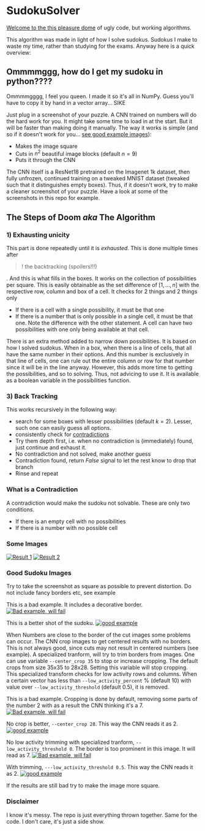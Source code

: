 # SudokuSolver
[Welcome to the this pleasure dome](https://www.youtube.com/watch?v=XcSLxE_a-H8&t=1s) of ugly code, but working algorithms.

This algorithm was made in light of how I solve sudokus. Sudokus I make to waste my time, rather than studying for the exams.
Anyway here is a quick overview:

## Ommmmggg, how do I get my sudoku in python????
Ommmmgggg, I feel you queen. I made it so it's all in NumPy. Guess you'll have to copy it by hand in a vector array...
SIKE

Just plug in a screenshot of your puzzle. A CNN trained on numbers will do the hard work for you. It might take some time to load in at the start. But it will be faster than making doing it manually. The way it works is simple (and so if it doesn't work for you... [see good example images](#good-sudoku-images)):

- Makes the image square
- Cuts in $n^2$ beautiful image blocks (default $n=9$)
- Puts it through the CNN

The CNN itself is a ResNet18 pretrained on the Imagenet 1k dataset, then fully unfrozen, continued training on a tweaked MNIST dataset (tweaked such that it distinguishes empty boxes). Thus, if it doesn't work, try to make a cleaner screenshot of your puzzle. Have a look at some of the screenshots in this repo for example.

## The Steps of Doom *aka* The Algorithm

### 1) Exhausting unicity
This part is done repeatedly until it is *exhausted*. This is done multiple times after 
>! the backtracking (spoilers!!!)

. And this is what fills in the boxes. It works on the collection of possibilities per square. This is easily obtainable as the set difference of $[1,...,n]$ with the respective row, column and box of a cell. It checks for 2 things and 2 things only
- If there is a cell with a single possibility, it must be that one
- If there is a number that is only possible in a single cell, it must be that one. Note the difference with the other statement. A cell can have two possibilities with one only being available at that cell. 



There is an extra method added to narrow down possibilities. It is based on how I solved sudokus. When in a box, when there is a line of cells, that all have the same number in their options. And this number is exclusively in that line of cells, one can rule out the entire column or row for that number since it will be in the line anyway. However, this adds more time to getting the possibilities, and so to solving. Thus, not advicing to use it. It is available as a boolean variable in the possibilities function.
### 3) Back Tracking
This works recursively in the following way:
- search for some boxes with lesser possibilities (default $k=2$). Lesser, such one can easily guess all options.
- consistently check for [contradictions](#what-is-a-contradiction) 
- Try them depth first, i.e. when no contradiction is (immediately) found, just continue and exhaust it. 
- No contradiction and not solved, make another guess
- Contradiction found, return $False$ signal to let the rest know to drop that branch
- Rinse and repeat


### What is a Contradiction
A contradiction would make the sudoku not solvable. These are only two conditions.
- If there is an empty cell with no possibilities
- If there is a number with no possible cell

### Some Images
[![Result 1](result1.png "Result1")](result1.png)
[![Result 2](result2.png "Result2")](result2.png)

### Good Sudoku Images
Try to take the screenshot as square as possible to prevent distortion. Do not include fancy borders etc, see example

This is a bad example. It includes a decorative border.
[![Bad example, will fail](exampleSudokus/test.png "Bad example, will fail")](exampleSudokus/test.png)

This is a better shot of the sudoku.
[![good example](exampleSudokus/testT.png "good example")](exampleSudokus/testT.png)

When Numbers are close to the border of the cut images some problems can occur. The CNN crop images to get centered results with no borders. This is not always good, since cuts may not result in centered numbers (see example). A specialized tranform, will try to trim borders from images. One can use variable ```--center_crop 35``` to stop or increase cropping. The default crops from size 35x35 to 28x28. Setting this variable will stop cropping. This specialized transform checks for low activity rows and columns. When a certain vector has less than ```--low_activity_percent``` % (default 10) with value over ```--low_activity_threshold``` (default 0.5), it is removed.


This is a bad example. Cropping is done by default, removing some parts of the number 2 with as a result the CNN thinking it's a 7.
[![Bad example, will fail](default_crop.png "Bad example, will fail")](default_crop.png)

No crop is better, ```--center_crop 28```. This way the CNN reads it as 2. 
[![good example](no_crop.png "good example")](no_crop.png)

No low activity trimming with specialized tranform, ```--low_activity_threshold 0```. The border is too prominent in this image. It will read as 7.
[![Bad example, will fail](no_trim.png "Bad example, will fail")](no_trim.png)

With trimming, ```---low_activity_threshold 0.5```. This way the CNN reads it as 2. 
[![good example](trim.png "good example")](trim.png)

If the results are still bad try to make the image more square. 
### Disclaimer
I know it's messy. The repo is just everything thrown together. Same for the code. I don't care, it's just a side show.